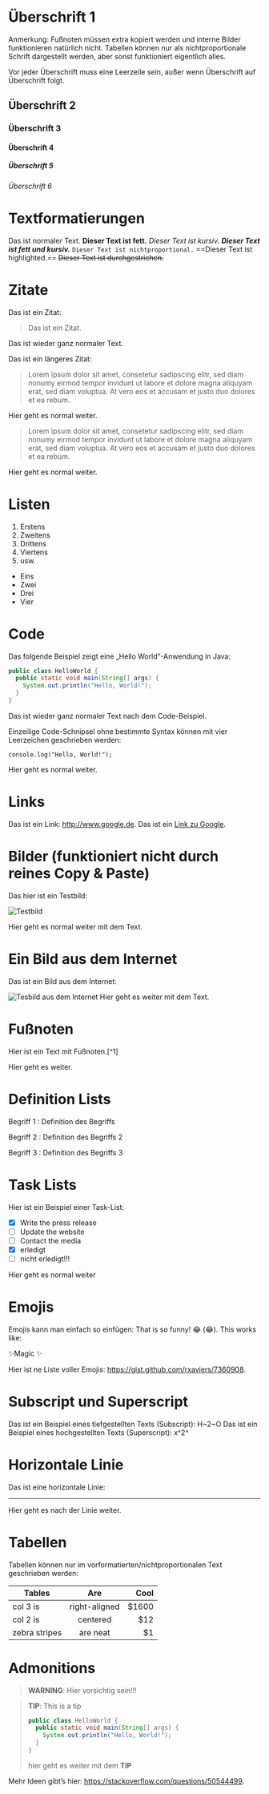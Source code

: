 # Überschrift 1
Anmerkung: Fußnoten müssen extra kopiert werden und interne Bilder funktionieren natürlich nicht. Tabellen können nur als nichtproportionale Schrift dargestellt werden, aber sonst funktioniert eigentlich alles.

Vor jeder Überschrift muss eine Leerzeile sein, außer wenn Überschrift auf Überschrift folgt.

## Überschrift 2
### Überschrift 3
#### Überschrift 4
##### Überschrift 5
###### Überschrift 6

# Textformatierungen
Das ist normaler Text. **Dieser Text ist fett.** _Dieser Text ist kursiv._ **_Dieser Text ist fett und kursiv._** `Dieser Text ist nichtproportional.` ==Dieser Text ist highlighted.== ~~Dieser Text ist durchgestrichen.~~

# Zitate
Das ist ein Zitat:

> Das ist ein Zitat.

Das ist wieder ganz normaler Text.

Das ist ein längeres Zitat:

> Lorem ipsum dolor sit amet, consetetur sadipscing elitr, sed diam nonumy eirmod tempor invidunt ut labore et dolore magna aliquyam erat, sed diam voluptua. At vero eos et accusam et justo duo dolores et ea rebum.

Hier geht es normal weiter.

> Lorem ipsum dolor sit amet, consetetur sadipscing elitr,
> sed diam nonumy eirmod tempor invidunt ut labore et dolore
> magna aliquyam erat, sed diam voluptua. At vero eos et accusam
> et justo duo dolores et ea rebum.

Hier geht es normal weiter.
# Listen
1. Erstens
2. Zweitens
3. Drittens
4. Viertens
5. usw.

- Eins
- Zwei
- Drei
- Vier

# Code
Das folgende Beispiel zeigt eine „Hello World“-Anwendung in Java:

```java
public class HelloWorld {
  public static void main(String[] args) {
    System.out.println("Hello, World!");
  }
}
```

Das ist wieder ganz normaler Text nach dem Code-Beispiel.

Einzeilige Code-Schnipsel ohne bestimmte Syntax können mit vier Leerzeichen geschrieben werden:

    console.log("Hello, World!");

Hier geht es normal weiter.
# Links
Das ist ein Link: http://www.google.de. Das ist ein [Link zu Google](http://www.google.de). 

# Bilder (funktioniert nicht durch reines Copy & Paste)
Das hier ist ein Testbild:


![Testbild](testbild.png)

Hier geht es normal weiter mit dem Text.
# Ein Bild aus dem Internet
Das ist ein Bild aus dem Internet:


![Tesbild aus dem Internet](https://bit.ly/3QH3RAW)
Hier geht es weiter mit dem Text.

# Fußnoten
Hier ist ein Text mit Fußnoten.[^1]

Hier geht es weiter.

# Definition Lists
Begriff 1
: Definition des Begriffs

Begriff 2
: Definition des Begriffs 2

Begriff 3
: Definition des Begriffs 3

# Task Lists
Hier ist ein Beispiel einer Task-List:

- [x] Write the press release
- [ ] Update the website
- [ ] Contact the media
- [x] erledigt
- [ ] nicht erledigt!!!

Hier geht es normal weiter

# Emojis
Emojis kann man einfach so einfügen: That is so funny! :joy: (😂). This works like:

✨Magic ✨

Hier ist ne Liste voller Emojis: https://gist.github.com/rxaviers/7360908.
# Subscript und Superscript
Das ist ein Beispiel eines tiefgestellten Texts (Subscript): H~2~O
Das ist ein Beispiel eines hochgestellten Texts (Superscript): x^2^
# Horizontale Linie
Das ist eine horizontale Linie:

---

Hier geht es nach der Linie weiter.

# Tabellen
Tabellen können nur im vorformatierten/nichtproportionalen Text geschrieben werden:

| Tables        | Are           | Cool  |
| ------------- |:-------------:| -----:|
| col 3 is      | right-aligned | $1600 |
| col 2 is      | centered      |   $12 |
| zebra stripes | are neat      |    $1 |

# Admonitions

> **WARNING**: Hier vorsichtig sein!!!

> **TIP**: This is a tip
> ```java
> public class HelloWorld {
>   public static void main(String[] args) {
>     System.out.println("Hello, World!");
>   }
> }
> ```
> hier geht es weiter mit dem **TIP**

Mehr Ideen gibt’s hier: https://stackoverflow.com/questions/50544499.
